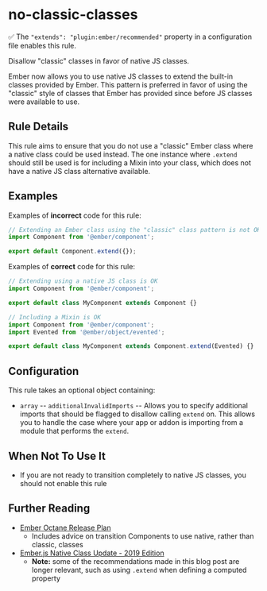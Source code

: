 # no-classic-classes

:white_check_mark: The `"extends": "plugin:ember/recommended"` property in a configuration file enables this rule.

Disallow "classic" classes in favor of native JS classes.

Ember now allows you to use native JS classes to extend the built-in classes provided by Ember. This pattern is preferred in favor of using the "classic" style of classes that Ember has provided since before JS classes were available to use.

## Rule Details

This rule aims to ensure that you do not use a "classic" Ember class where a native class could be used instead. The one instance where `.extend` should still be used is for including a Mixin into your class, which does not have a native JS class alternative available.

## Examples

Examples of **incorrect** code for this rule:

```javascript
// Extending an Ember class using the "classic" class pattern is not OK
import Component from '@ember/component';

export default Component.extend({});
```

Examples of **correct** code for this rule:

```javascript
// Extending using a native JS class is OK
import Component from '@ember/component';

export default class MyComponent extends Component {}
```

```javascript
// Including a Mixin is OK
import Component from '@ember/component';
import Evented from '@ember/object/evented';

export default class MyComponent extends Component.extend(Evented) {}
```

## Configuration

This rule takes an optional object containing:

- `array` -- `additionalInvalidImports` -- Allows you to specify additional imports that should be flagged to disallow calling `extend` on. This allows you to handle the case where your app or addon is importing from a module that performs the `extend`.

## When Not To Use It

- If you are not ready to transition completely to native JS classes, you should not enable this rule

## Further Reading

- [Ember Octane Release Plan](https://blog.emberjs.com/2019/08/15/octane-release-plan.html)
  - Includes advice on transition Components to use native, rather than classic, classes
- [Ember.js Native Class Update - 2019 Edition](https://blog.emberjs.com/2019/01/26/emberjs-native-class-update-2019-edition.html)
  - **Note:** some of the recommendations made in this blog post are longer relevant, such as using `.extend` when defining a computed property
